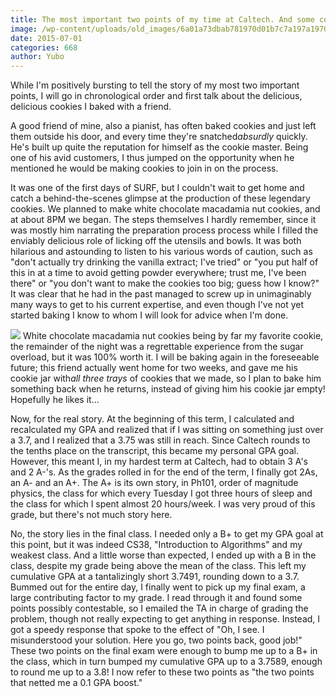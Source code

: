 ```yaml
---
title: The most important two points of my time at Caltech. And some cookies.
image: /wp-content/uploads/old_images/6a01a73dbab781970d01b7c7a197a1970b-pi.jpg
date: 2015-07-01
categories: 668
author: Yubo
---
```


While I'm positively bursting to tell the story of my most two important points, I will go in chronological order and first talk about the delicious, delicious cookies I baked with a friend.

A good friend of mine, also a pianist, has often baked cookies and just left them outside his door, and every time they're snatched*absurdly* quickly. He's built up quite the reputation for himself as the cookie master. Being one of his avid customers, I thus jumped on the opportunity when he mentioned he would be making cookies to join in on the process.

It was one of the first days of SURF, but I couldn't wait to get home and catch a behind-the-scenes glimpse at the production of these legendary cookies. We planned to make white chocolate macadamia nut cookies, and at about 8PM we began. The steps themselves I hardly remember, since it was mostly him narrating the preparation process process while I filled the enviably delicious role of licking off the utensils and bowls. It was both hilarious and astounding to listen to his various words of caution, such as "don't actually try drinking the vanilla extract; I've tried" or "you put half of this in at a time to avoid getting powder everywhere; trust me, I've been there" or "you don't want to make the cookies too big; guess how I know?" It was clear that he had in the past managed to screw up in unimaginably many ways to get to his current expertise, and even though I've not yet started baking I know to whom I will look for advice when I'm done.


![](/old_images/6a01a73dbab781970d01b7c7a197af970b-pi.jpg)
White chocolate macadamia nut cookies being by far my favorite cookie, the remainder of the night was a regrettable experience from the sugar overload, but it was 100% worth it. I will be baking again in the foreseeable future; this friend actually went home for two weeks, and gave me his cookie jar with*all three trays* of cookies that we made, so I plan to bake him something back when he returns, instead of giving him his cookie jar empty! Hopefully he likes it...

Now, for the real story. At the beginning of this term, I calculated and recalculated my GPA and realized that if I was sitting on something just over a 3.7, and I realized that a 3.75 was still in reach. Since Caltech rounds to the tenths place on the transcript, this became my personal GPA goal. However, this meant I, in my hardest term at Caltech, had to obtain 3 A's and 2 A-'s. As the grades rolled in for the end of the term, I finally got 2As, an A- and an A+. The A+ is its own story, in Ph101, order of magnitude physics, the class for which every Tuesday I got three hours of sleep and the class for which I spent almost 20 hours/week. I was very proud of this grade, but there's not much story here.

No, the story lies in the final class. I needed only a B+ to get my GPA goal at this point, but it was indeed CS38, "Introduction to Algorithms" and my weakest class. And a little worse than expected, I ended up with a B in the class, despite my grade being above the mean of the class. This left my cumulative GPA at a tantalizingly short 3.7491, rounding down to a 3.7. Bummed out for the entire day, I finally went to pick up my final exam, a large contributing factor to my grade. I read through it and found some points possibly contestable, so I emailed the TA in charge of grading the problem, though not really expecting to get anything in response. Instead, I got a speedy response that spoke to the effect of "Oh, I see. I misunderstood your solution. Here you go, two points back, good job!" These two points on the final exam were enough to bump me up to a B+ in the class, which in turn bumped my cumulative GPA up to a 3.7589, enough to round me up to a 3.8!
I now refer to these two points as "the two points that netted me a 0.1 GPA boost."
